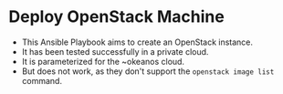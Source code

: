 # Deploy OpenStack Machine

  + This Ansible Playbook aims to create an OpenStack
    instance.
  + It has been tested successfully in a private cloud.
  + It is parameterized for the ~okeanos cloud.
  + But does not work, as they don't support the
    `openstack image list` command.
